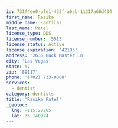 ```yaml
---
id: 731f4ee0-afe1-432f-a6ab-11317a60d434
first_name: Rasika
middle_name: Kantilal
last_name: Patel
license_type: DDS
license_number: '5513'
license_status: Active
license_expiration: '42185'
address: '2635 Buck Master Ln'
city: 'Las Vegas'
state: NV
zip: '89117'
phone: '(702) 733-0888'
services:
  - dentist
category: dentists
title: 'Rasika Patel'
_geoloc:
  lng: -115.28205
  lat: 36.140974
---
```

